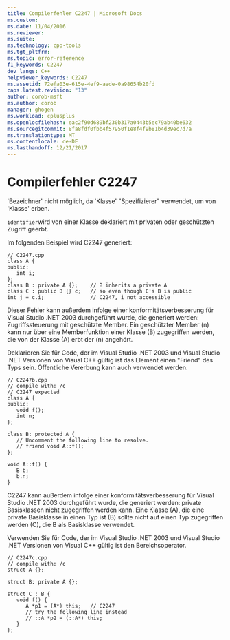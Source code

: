```yaml
---
title: Compilerfehler C2247 | Microsoft Docs
ms.custom: 
ms.date: 11/04/2016
ms.reviewer: 
ms.suite: 
ms.technology: cpp-tools
ms.tgt_pltfrm: 
ms.topic: error-reference
f1_keywords: C2247
dev_langs: C++
helpviewer_keywords: C2247
ms.assetid: 72efa03e-615e-4ef9-aede-0a98654b20fd
caps.latest.revision: "13"
author: corob-msft
ms.author: corob
manager: ghogen
ms.workload: cplusplus
ms.openlocfilehash: eac2f90d689bf230b317a0443b5ec79ab40be632
ms.sourcegitcommit: 8fa8fdf0fbb4f57950f1e8f4f9b81b4d39ec7d7a
ms.translationtype: MT
ms.contentlocale: de-DE
ms.lasthandoff: 12/21/2017
---
```

# <a name="compiler-error-c2247"></a>Compilerfehler C2247
'Bezeichner' nicht möglich, da 'Klasse' "Spezifizierer" verwendet, um von 'Klasse' erben.  
  
 `identifier`wird von einer Klasse deklariert mit privaten oder geschützten Zugriff geerbt.  
  
 Im folgenden Beispiel wird C2247 generiert:  
  
```  
// C2247.cpp  
class A {  
public:  
   int i;  
};  
class B : private A {};    // B inherits a private A  
class C : public B {} c;   // so even though C's B is public  
int j = c.i;               // C2247, i not accessible  
```  
  
 Dieser Fehler kann außerdem infolge einer konformitätsverbesserung für Visual Studio .NET 2003 durchgeführt wurde, die generiert werden: Zugriffssteuerung mit geschützte Member. Ein geschützter Member (n) kann nur über eine Memberfunktion einer Klasse (B) zugegriffen werden, die von der Klasse (A) erbt der (n) angehört.  
  
 Deklarieren Sie für Code, der im Visual Studio .NET 2003 und Visual Studio .NET Versionen von Visual C++ gültig ist das Element einen "Friend" des Typs sein. Öffentliche Vererbung kann auch verwendet werden.  
  
```  
// C2247b.cpp  
// compile with: /c  
// C2247 expected  
class A {  
public:  
   void f();  
   int n;  
};  
  
class B: protected A {  
   // Uncomment the following line to resolve.  
   // friend void A::f();  
};  
  
void A::f() {  
   B b;  
   b.n;  
}  
```  
  
 C2247 kann außerdem infolge einer konformitätsverbesserung für Visual Studio .NET 2003 durchgeführt wurde, die generiert werden: private Basisklassen nicht zugegriffen werden kann. Eine Klasse (A), die eine private Basisklasse in einen Typ ist (B) sollte nicht auf einen Typ zugegriffen werden (C), die B als Basisklasse verwendet.  
  
 Verwenden Sie für Code, der im Visual Studio .NET 2003 und Visual Studio .NET Versionen von Visual C++ gültig ist den Bereichsoperator.  
  
```  
// C2247c.cpp  
// compile with: /c  
struct A {};  
  
struct B: private A {};  
  
struct C : B {  
   void f() {  
      A *p1 = (A*) this;   // C2247  
      // try the following line instead  
      // ::A *p2 = (::A*) this;  
   }  
};  
```